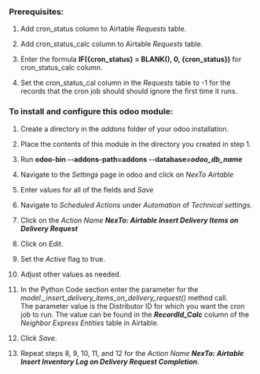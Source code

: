 ### Prerequisites:
1.  Add cron_status column to Airtable *Requests* table.

2.  Add cron_status_calc column to Airtable *Requests* table.

3.  Enter the formula **IF({cron_status} = BLANK(), 0, {cron_status})** for cron_status_calc column.

4.  Set the cron_status_cal column in the *Requests* table to -1 for the records that the cron job should
    should ignore the first time it runs.
    


### To install and configure this odoo module:

1.  Create a directory in the *addons* folder of your odoo installation.

2.  Place the contents of this module in the directory you created in step 1.

3.  Run **odoo-bin --addons-path=addons --database=*odoo_db_name***

4.  Navigate to the *Settings* page in odoo and click on *NexTo Airtable*

5.  Enter values for all of the fields and *Save*

6.  Navigate to *Scheduled Actions* under *Automation* of *Technical settings*.

7.  Click on the *Action Name* ***NexTo: Airtable Insert Delivery Items on Delivery Request***

8.  Click on *Edit*.

9.  Set the *Active* flag to true.

10. Adjust other values as needed.

11.  In the Python Code section enter the parameter for the *model._insert_delivery_items_on_delivery_request()* method call.  
    The parameter value is the Distributor ID for which you want the cron job to run.  The value can be found in the 
    ***RecordId_Calc*** column of the *Neighbor Express Entities* table in Airtable.

12.  Click *Save*.

13.  Repeat steps 8, 9, 10, 11, and 12 for the *Action Name* ***NexTo: Airtable Insert Inventory Log on Delivery Request Completion***.
